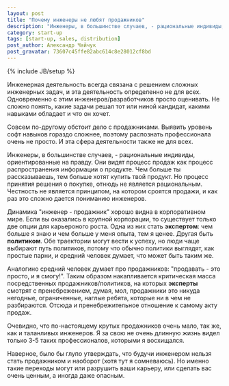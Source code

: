 ```yaml
---
layout: post
title: "Почему инженеры не любят продажников"
description: "Инженеры, в большинстве случаев, - рациональные индивиды, ориентированные на правду. Они видят процесс продаж как процесс распространения информации о продукте. Чем больше ты рассказываешь, тем больше хотят купить твой продукт."
category: start-up
tags: [start-up, sales, distribution]
post_author: Александр Чайчук
post_gravatar: 73607c45ffe82abc614c8e28012cf8bd
---
```

{% include JB/setup %}

Инженерная деятельность всегда связана с решением сложных инженерных задач, и эта деятельность определенно не для всех. Одновременно с этим инженеров/разработчиков просто оценивать. Не сложно понять, какие задачи  решал тот или ниной кандидат, какими навыками обладает и что он хочет. 

Совсем по-другому обстоит дело с продажниками. Выявить уровень софт навыков гораздо сложнее, поэтому распознать профессионала очень не просто. И эта сфера деятельности также не для всех. 

Инженеры, в большинстве случаев, - рациональные индивиды, ориентированные на правду. Они видят процесс продаж как процесс распространения информации о продукте. Чем больше ты рассказываешь, тем больше хотят купить твой продукт. Но процесс принятия решения о покупке, отнюдь не является рациональным. Честность не является принципом, на котором сроятся продажи, и как раз это сложно дается пониманию инженеров. 

Динамика "инженер - продажник" хорошо видна в корпоративном мире. Если вы оказались в крупной корпорации, то существует только две опции для карьероного роста. Одна из них стать __экспертом__: чем больше я знаю и чем больше у меня опыта, тем я ценее. Другая быть __политиком__. Обе траектории могут вести к успеху, но люди чаще выбирают путь политиков, потому что обычно политики выглядят, как простые парни, и средний человек думает, что может быть таким же. 

Аналогино средний человек думает про продажников: "продавать - это просто, и я смогу!". Таким образом накапливается критическая масса посредственных продажников/политиков, на которых __эксперты__ смотрят с пренебрежением, думая, мол, продажники это никуда негодные, ограниченные, наглые ребята, которые ни в чем не разбираются. Отсюда и пренебрежительное отношение к самому акту продаж. 

Очевидно, что по-настоящему крутых продажников очень мало, так же, как и таланливых инженеров. Я за свою не очень длинную жизнь видел только 3-5 таких профессионалов, которыми я восхищался. 

Наверное, было бы глупо утверждать, что будучи инженером нельзя стать продажником и наоборот (хотя тут я сомневаюсь). Но именно такие переходы могут или разрушить ваши карьеру, или сделать вас очень ценным, а иногда даже опасным.  










